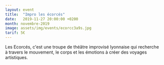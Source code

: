 ```yaml
---
layout: event
title:  "Impro les écorcés"
date:   2019-11-27 20:00:00 +0200
month: novembre-2019
image: assets/img/events/ecorcc3a9s.jpg
tarif: 5€
---
```


Les Ecorcés, c'est une troupe de théâtre improvisé lyonnaise qui recherche à travers le mouvement, le corps et les émotions à créer des voyages artistiques.
